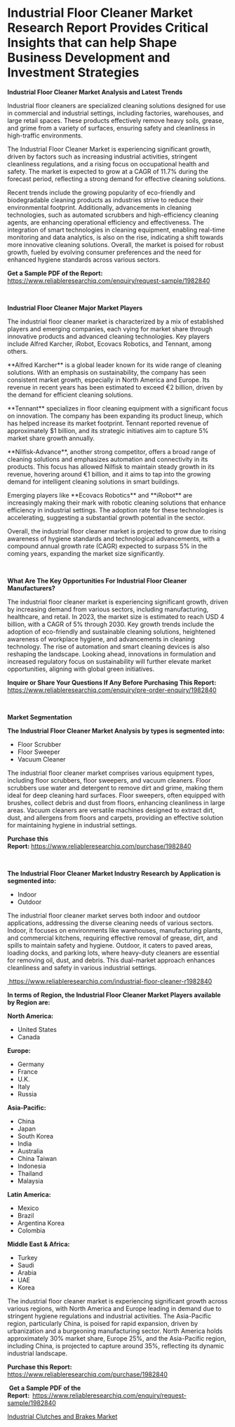 <p><h1>Industrial Floor Cleaner Market Research Report Provides Critical Insights that can help Shape Business Development and Investment Strategies</h1></p><p><strong>Industrial Floor Cleaner Market Analysis and Latest Trends</strong></p>
<p><p>Industrial floor cleaners are specialized cleaning solutions designed for use in commercial and industrial settings, including factories, warehouses, and large retail spaces. These products effectively remove heavy soils, grease, and grime from a variety of surfaces, ensuring safety and cleanliness in high-traffic environments. </p><p>The Industrial Floor Cleaner Market is experiencing significant growth, driven by factors such as increasing industrial activities, stringent cleanliness regulations, and a rising focus on occupational health and safety. The market is expected to grow at a CAGR of 11.7% during the forecast period, reflecting a strong demand for effective cleaning solutions. </p><p>Recent trends include the growing popularity of eco-friendly and biodegradable cleaning products as industries strive to reduce their environmental footprint. Additionally, advancements in cleaning technologies, such as automated scrubbers and high-efficiency cleaning agents, are enhancing operational efficiency and effectiveness. The integration of smart technologies in cleaning equipment, enabling real-time monitoring and data analytics, is also on the rise, indicating a shift towards more innovative cleaning solutions. Overall, the market is poised for robust growth, fueled by evolving consumer preferences and the need for enhanced hygiene standards across various sectors.</p></p>
<p><strong>Get a Sample PDF of the Report:&nbsp;</strong> <a href="https://www.reliableresearchiq.com/enquiry/request-sample/1982840?utm_campaign=2268&utm_medium=2&utm_source=Github&utm_content=ia&utm_term=20022025&utm_id=industrial-floor-cleaner">https://www.reliableresearchiq.com/enquiry/request-sample/1982840</a></p>
<p>&nbsp;</p>
<p><strong>Industrial Floor Cleaner Major Market Players</strong></p>
<p><p>The industrial floor cleaner market is characterized by a mix of established players and emerging companies, each vying for market share through innovative products and advanced cleaning technologies. Key players include Alfred Karcher, iRobot, Ecovacs Robotics, and Tennant, among others.</p><p>**Alfred Karcher** is a global leader known for its wide range of cleaning solutions. With an emphasis on sustainability, the company has seen consistent market growth, especially in North America and Europe. Its revenue in recent years has been estimated to exceed €2 billion, driven by the demand for efficient cleaning solutions.</p><p>**Tennant** specializes in floor cleaning equipment with a significant focus on innovation. The company has been expanding its product lineup, which has helped increase its market footprint. Tennant reported revenue of approximately $1 billion, and its strategic initiatives aim to capture 5% market share growth annually.</p><p>**Nilfisk-Advance**, another strong competitor, offers a broad range of cleaning solutions and emphasizes automation and connectivity in its products. This focus has allowed Nilfisk to maintain steady growth in its revenue, hovering around €1 billion, and it aims to tap into the growing demand for intelligent cleaning solutions in smart buildings.</p><p>Emerging players like **Ecovacs Robotics** and **iRobot** are increasingly making their mark with robotic cleaning solutions that enhance efficiency in industrial settings. The adoption rate for these technologies is accelerating, suggesting a substantial growth potential in the sector.</p><p>Overall, the industrial floor cleaner market is projected to grow due to rising awareness of hygiene standards and technological advancements, with a compound annual growth rate (CAGR) expected to surpass 5% in the coming years, expanding the market size significantly.</p></p>
<p>&nbsp;</p>
<p><strong>What Are The Key Opportunities For Industrial Floor Cleaner Manufacturers?</strong></p>
<p><p>The industrial floor cleaner market is experiencing significant growth, driven by increasing demand from various sectors, including manufacturing, healthcare, and retail. In 2023, the market size is estimated to reach USD 4 billion, with a CAGR of 5% through 2030. Key growth trends include the adoption of eco-friendly and sustainable cleaning solutions, heightened awareness of workplace hygiene, and advancements in cleaning technology. The rise of automation and smart cleaning devices is also reshaping the landscape. Looking ahead, innovations in formulation and increased regulatory focus on sustainability will further elevate market opportunities, aligning with global green initiatives.</p></p>
<p><strong>Inquire or Share Your Questions If Any Before Purchasing This Report:</strong> <a href="https://www.reliableresearchiq.com/enquiry/pre-order-enquiry/1982840?utm_campaign=2268&utm_medium=2&utm_source=Github&utm_content=ia&utm_term=20022025&utm_id=industrial-floor-cleaner">https://www.reliableresearchiq.com/enquiry/pre-order-enquiry/1982840</a></p>
<p>&nbsp;</p>
<p><strong>Market Segmentation</strong></p>
<p><strong>The Industrial Floor Cleaner Market Analysis by types is segmented into:</strong></p>
<p><ul><li>Floor Scrubber</li><li>Floor Sweeper</li><li>Vacuum Cleaner</li></ul></p>
<p><p>The industrial floor cleaner market comprises various equipment types, including floor scrubbers, floor sweepers, and vacuum cleaners. Floor scrubbers use water and detergent to remove dirt and grime, making them ideal for deep cleaning hard surfaces. Floor sweepers, often equipped with brushes, collect debris and dust from floors, enhancing cleanliness in large areas. Vacuum cleaners are versatile machines designed to extract dirt, dust, and allergens from floors and carpets, providing an effective solution for maintaining hygiene in industrial settings.</p></p>
<p><strong>Purchase this Report:&nbsp;</strong><a href="https://www.reliableresearchiq.com/purchase/1982840?utm_campaign=2268&utm_medium=2&utm_source=Github&utm_content=ia&utm_term=20022025&utm_id=industrial-floor-cleaner">https://www.reliableresearchiq.com/purchase/1982840</a></p>
<p>&nbsp;</p>
<p><strong>The Industrial Floor Cleaner Market Industry Research by Application is segmented into:</strong></p>
<p><ul><li>Indoor</li><li>Outdoor</li></ul></p>
<p><p>The industrial floor cleaner market serves both indoor and outdoor applications, addressing the diverse cleaning needs of various sectors. Indoor, it focuses on environments like warehouses, manufacturing plants, and commercial kitchens, requiring effective removal of grease, dirt, and spills to maintain safety and hygiene. Outdoor, it caters to paved areas, loading docks, and parking lots, where heavy-duty cleaners are essential for removing oil, dust, and debris. This dual-market approach enhances cleanliness and safety in various industrial settings.</p></p>
<p><a href="https://www.reliableresearchiq.com/industrial-floor-cleaner-r1982840?utm_campaign=2268&utm_medium=2&utm_source=Github&utm_content=ia&utm_term=20022025&utm_id=industrial-floor-cleaner">&nbsp;https://www.reliableresearchiq.com/industrial-floor-cleaner-r1982840</a></p>
<p><strong>In terms of Region, the Industrial Floor Cleaner Market Players available by Region are:</strong></p>
<p>
    <p> <strong> North America: </strong>
        <ul>
            <li>United States</li>
            <li>Canada</li>
        </ul>
        </p> 
    <p> <strong> Europe: </strong>
        <ul>
            <li>Germany</li>
            <li>France</li>
            <li>U.K.</li>
            <li>Italy</li>
            <li>Russia</li>
        </ul>
        </p> 
    <p> <strong> Asia-Pacific: </strong>
        <ul>
            <li>China</li>
            <li>Japan</li>
            <li>South Korea</li>
            <li>India</li>
            <li>Australia</li>
            <li>China Taiwan</li>
            <li>Indonesia</li>
            <li>Thailand</li>
            <li>Malaysia</li>
        </ul>
        </p> 
    <p> <strong> Latin America: </strong>
        <ul>
            <li>Mexico</li>
            <li>Brazil</li>
            <li>Argentina Korea</li>
            <li>Colombia</li>
        </ul>
        </p> 
    <p> <strong> Middle East & Africa: </strong>
        <ul>
            <li>Turkey</li>
            <li>Saudi</li>
            <li>Arabia</li>
            <li>UAE</li>
            <li>Korea</li>
        </ul>
    </p>
    </p>
<p><p>The industrial floor cleaner market is experiencing significant growth across various regions, with North America and Europe leading in demand due to stringent hygiene regulations and industrial activities. The Asia-Pacific region, particularly China, is poised for rapid expansion, driven by urbanization and a burgeoning manufacturing sector. North America holds approximately 30% market share, Europe 25%, and the Asia-Pacific region, including China, is projected to capture around 35%, reflecting its dynamic industrial landscape.</p></p>
<p><strong>Purchase this Report: </strong><a href="https://www.reliableresearchiq.com/purchase/1982840?utm_campaign=2268&utm_medium=2&utm_source=Github&utm_content=ia&utm_term=20022025&utm_id=industrial-floor-cleaner">https://www.reliableresearchiq.com/purchase/1982840</a></p>
<p>&nbsp;<strong>Get a Sample PDF of the Report:&nbsp;&nbsp;</strong><a href="https://www.reliableresearchiq.com/enquiry/request-sample/1982840?utm_campaign=2268&utm_medium=2&utm_source=Github&utm_content=ia&utm_term=20022025&utm_id=industrial-floor-cleaner">https://www.reliableresearchiq.com/enquiry/request-sample/1982840</a></p>
<p><strong></strong></p>
<p><p><a href="https://github.com/rileymgdorcas/Market-Research-Report-List-1/blob/main/industrial-clutches-and-brakes-market.md?utm_campaign=2268&utm_medium=2&utm_source=Github&utm_content=ia&utm_term=20022025&utm_id=industrial-floor-cleaner">Industrial Clutches and Brakes Market</a></p></p>
